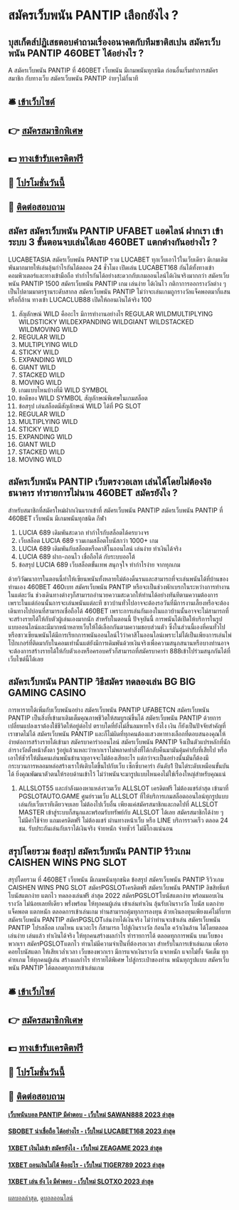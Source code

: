 # สมัครเว็บพนัน PANTIP เลือกยังไง ?
## บุสเก็ตส์ปฏิเสธตอบคำถามเรื่องอนาคตกับทีมชาติสเปน สมัครเว็บพนัน PANTIP 460BET ได้อย่างไร ?
A สมัครเว็บพนัน PANTIP ที่ 460BET เว็บพนัน มีเกมพนันทุกชนิด ก่อนอื่นเริ่มทำการสมัครสมาชิก กับทางเว็บ สมัครเว็บพนัน PANTIP ง่ายๆไม่กี่นาที

## 🛎 [เข้าเว็บไซต์](https://bit.ly/3SdLNi2)
## 👉 [สมัครสมาชิกพิเศษ](https://bit.ly/3SdLNi2)
## 💵 [ทางเข้ารับเครดิตฟรี](https://bit.ly/3dyRKHj)
## 👑 [โปรโมชั่นวันนี้](https://bit.ly/3dyRKHj)
## 📱 [ติดต่อสอบถาม](https://bit.ly/3dyRKHj)

## สมัคร สมัครเว็บพนัน PANTIP UFABET แอดไลน์ ฝากเรา เข้าระบบ 3 ขั้นตอนจบเล่นได้เลย 460BET แตกต่างกันอย่างไร ?
LUCABETASIA สมัครเว็บพนัน PANTIP รวม LUCABET ทุกเว็บเอาไว้ในเว็บเดียว มีเกมเดิมพันมากมายให้เล่นลุ้นกำไรกันได้ตลอด 24 ชั่วโมง เปิดเล่น LUCABET168 กันได้ทั้งทางเข้าคอมพิวเตอร์และทางเข้ามือถือ ทำกำไรกันได้อย่างสะดวกกับเกมออนไลน์ได้เงินจริงมากกว่า สมัครเว็บพนัน PANTIP 1500 สมัครเว็บพนัน PANTIP เกม เล่นง่าย ได้เงินไว กติกาการออกรางวัลต่าง ๆ เป็นไปตามมาตรฐานระดับสากล สมัครเว็บพนัน PANTIP ไม่ว่าจะเล่นเกมถูกรางวัลแจ็คพอตมากี่แสนหรือกี่ล้าน ทางเข้า LUCACLUB88 เปิดให้ถอนเงินได้จริง 100
1. สัญลักษณ์ WILD คืออะไร มีการทำงานอย่างไร REGULAR WILDMULTIPLYING WILDSTICKY WILDEXPANDING WILDGIANT WILDSTACKED WILDMOVING WILD
2. REGULAR WILD
3. MULTIPLYING WILD
4. STICKY WILD
5. EXPANDING WILD
6. GIANT WILD
7. STACKED WILD
8. MOVING WILD
9. เกมแบบไหนบ้างที่มี WILD SYMBOL
10. ข้อดีของ WILD SYMBOL สัญลักษณ์พิเศษในเกมสล็อต
11. ข้อสรุป เล่นสล็อตมีสัญลักษณ์ WILD ได้ที่ PG SLOT
12. REGULAR WILD
13. MULTIPLYING WILD
14. STICKY WILD
15. EXPANDING WILD
16. GIANT WILD
17. STACKED WILD
18. MOVING WILD

## สมัครเว็บพนัน PANTIP เว็บตรงวอเลท เล่นได้โดยไม่ต้องง้อธนาคาร ทำรายการไม่นาน 460BET สมัครยังไง ?
สำหรับสมาชิกที่สมัครใหม่ฝากเงินแรกเข้าที่ สมัครเว็บพนัน PANTIP สมัครเว็บพนัน PANTIP ที่ 460BET เว็บพนัน มีเกมพนันทุกชนิด กีฬา
1. LUCIA 689 เดิมพันสะดวก ทำกำไรกับสล็อตได้ครบวงจร
2. เว็บสล็อต LUCIA 689 รวมเกมสล็อตโบนัสกว่า 1000+ เกม
3. LUCIA 689 เดิมพันกับสล็อตหรือคาสิโนออนไลน์ เล่นง่าย ทำเงินได้จริง
4. LUCIA 689 ฝาก-ถอนไว เชื่อถือได้ กับระบบออโต้
5. ข้อสรุป LUCIA 689 เว็บสล็อตขั้นเทพ สนุกจุใจ ทำกำไรง่าย จากทุกเกม

ด้วยวิวัฒนาการในตอนนี้ทำให้เซียนพนันทั้งหลายไม่ต้องดิ้นรนและสามารถที่จะเล่นพนันได้ที่บ้านของท่านเอง 460BET 460เบท สมัครเว็บพนัน PANTIP หรือจะเป็นช่วงพักเบรกในระหว่างการทำงานในแต่ละวัน ช่วงเดินทางต่างๆก็สามารถอำนวยความสะดวกให้ท่านได้อย่างทันทีตามความต้องการ เพราะในแต่ก่อนนั้นการจะเล่นพนันแต่ละที ชาวบ้านทั่วไปอาจจะต้องรอวันที่มีการงานเลี้ยงหรือจะต้องเดินทางไปบ่อนที่สามารถเชื่อถือได้ 460BET เพราะการเล่นกันเองในแถวบ้านนั้นอาจจะไม่สามารถที่จะสร้างรายได้ให้กับตัวผู้เล่นเองมากนัก สำหรับในตอนนี้ ปัจจุบันนี้ การพนันได้เปิดให้บริการในรูปแบบออนไลน์และมีมากหน้าหลายเว็บให้ได้เลือกกันตามความชอบส่วนตัว ซึ่งในส่วนนี้เองที่คนทั่วไปหรือชาวเซียนพนันได้มีการเรียกการพนันออนไลน์ไว้ว่าคาสิโนออนไลน์เพราะไม่ได้เป็นเพียงการเล่นไพ่โป๊กเกอร์ที่ติดมากับในคอมเท่านั้นแต่ยังมีการเดิมพันด้วยเงินจริงเพื่อความสนุกสนานหรือบางท่านอาจจะต้องการสร้างรายได้ให้กับตัวเองหรือครอบครัวก็สามารถที่สมัครบาคาร่า 888เข้าไปร่วมสนุกกันได้ที่เว็บไซต์นี้ได้เลย

## สมัครเว็บพนัน PANTIP วิธีสมัคร ทดลองเล่น BG BIG GAMING CASINO
การหารายได้เพิ่มกับเว็บพนันอย่าง สมัครเว็บพนัน PANTIP UFABETCN สมัครเว็บพนัน PANTIP เป็นสิ่งที่เข้ามาเติมเต็มคุณภาพชีวิตให้สมบูรณ์ขึ้นได้ สมัครเว็บพนัน PANTIP ด้วยการเปลี่ยนแปลงเราต้องใช้ชีวิตให้อยู่ต่อไป ตราบใดที่ยังไม่สิ้นลมหายใจ ยังไง เงิน ก็ยังเป็นปัจจัยสำคัญที่เราขาดไม่ได้ สมัครเว็บพนัน PANTIP และก็ไม่ผิดที่ทุกคนต้องแสวงหาทางเลือกที่ตอบสนองคุณให้ง่ายต่อการสร้างรายได้เข้ามา สมัครบาคาร่าออนไลน์ สมัครเว็บพนัน PANTIP จึงเป็นตัวแปรหลักที่นักล่ารางวัลตั้งหน้าตั้งตา รู้อยู่แล้วแหละว่าหากเราไม่พลาดท่าสิ่งที่ได้กลับคืนมามันคุ้มค่ากับที่เสียไป หรือเอาให้ชัวร์ให้มั่นคนเล่นพนันชำนาญอาจจะไม่ต้องเสียอะไร แต่กว่าจะเป็นอย่างนั้นมันก็ต้องมีกระบวนการหลอมหล่อสร้างเราให้เติบโตขึ้นไปกับเว็บ เซ็กซี่บาคาร่า อันดับ1 ปีนไต่ระดับเหมือนขั้นบันได้ ยิ่งคุณพัฒนาตัวตนให้รอบด้านเข้าไว้ ไม่ว่าพนันจะมารูปแบบไหนคงไม่ใช่เรื่องใหญ่สำหรับคุณแน่
1. ALLSLOT55 และกำลังมองหาแหล่งรวมเว็บ ALLSLOT เครดิตฟรี ไม่ต้องแชร์ล่าสุด เข้ามาที่ PGSLOTAUTO.GAME ศูนย์รวมเว็บ ALLSLOT ที่ให้บริการเกมสล็อตออนไลน์ทุกรูปแบบ เล่นกับเว็บเราทีเดียวจบเลย ไม่ต้องไปเว็บอื่น เพียงแค่สมัครสมาชิกและกดไปที่ ALLSLOT MASTER เข้าสู่ระบบก็สนุกและพร้อมรับทรัพย์กับ ALLSLOT ได้เลย สมัครสมาชิกได้ง่าย ๆ ไม่มีค่าใช้จ่าย แถมเครดิตฟรี ไม่ต้องแชร์ ผ่านทางหน้าเว็บ หรือ LINE บริการรวดเร็ว ตลอด 24 ชม. รับประกันเล่นกับเราได้เงินจริง จ่ายหนัก จ่ายชัวร์ ไม่มีโกงแน่นอน

## สรุปโดยรวม ข้อสรุป สมัครเว็บพนัน PANTIP รีวิวเกม CAISHEN WINS PNG SLOT
สรุปโดยรวม ที่ 460BET เว็บพนัน มีเกมพนันทุกชนิด ข้อสรุป สมัครเว็บพนัน PANTIP รีวิวเกม CAISHEN WINS PNG SLOT สมัครPGSLOTเครดิตฟรี สมัครเว็บพนัน PANTIP ลิขสิทธิ์แท้ โบนัสแตกง่าย แตกไว ทดลองเล่นฟรี ล่าสุด 2022 สมัครPGSLOTโบนัสแตกง่าย พร้อมมอบเงินรางวัล ไม่น้อยเลยทีเดียว พรั่งพร้อม ให้ทุกคนผู้เล่น เข้าเล่นทำเงิน ลุ้นรับเงินรางวัล โบนัส แตกง่าย แจ็คพอต แตกหนัก ตลอดการเข้าเล่นเกม ท่านสามารถคุ้มทุกการลงทุน ด้วยเงินลงทุนเพียงแค่ไม่กี่บาท สมัครเว็บพนัน PANTIP สมัครPGSLOTเล่นง่ายได้เงินจริง ไม่ว่าท่านจะเข้าเล่น สมัครเว็บพนัน PANTIP โปรสล็อต เกมไหน แนวอะไร ก็สามารถ ไปสู่เงินรางวัล ก้อนโต คว้าเงินล้าน ได้โดยตลอด เล่นง่าย เล่นแล้ว ทำเงินได้จริง ให้ทุกคนสร้างผลกำไร ทำรายการได้ ตลอดทุกการพนัน บนเว็บของพวกเรา สมัครPGSLOTแตกไว ท่านไม่มีความจำเป็นที่ต้องรอเวลา สำหรับในการเข้าเล่นเกม เพื่อรอคอยโบนัสแตก ให้เสียเวล่ำเวลา เว็บของพวกเรา มีการแจกเงินรางวัล แจกหนัก แจกไม่ยั้ง จัดเต็ม ทุกค่ายเกม ให้ทุกคนผู้เล่น สร้างผลกำไร ทำรายได้พิเศษ ไปสู่กระเป๋าของท่าน พนันทุกรูปแบบ สมัครเว็บพนัน PANTIP ได้ตลอดทุกการเข้าเล่นเกม

## 🛎 [เข้าเว็บไซต์](https://bit.ly/3SdLNi2)
## 👉 [สมัครสมาชิกพิเศษ](https://bit.ly/3SdLNi2)
## 💵 [ทางเข้ารับเครดิตฟรี](https://bit.ly/3dyRKHj)
## 👑 [โปรโมชั่นวันนี้](https://bit.ly/3dyRKHj)
## 📱 [ติดต่อสอบถาม](https://bit.ly/3dyRKHj)

#### [เว็บพนันบอล PANTIP มีคำตอบ - เว็บใหม่ SAWAN888 2023 ล่าสุด](https://atom.io/themes/เว็บพนันบอล%20pantip%20มีคำตอบ%20-%20เว็บใหม่%20sawan888%202023%20ล่าสุด)
#### [SBOBET น่าเชื่อถือ ได้อย่างไร - เว็บใหม่ LUCABET168 2023 ล่าสุด](https://atom.io/themes/sbobet%20น่าเชื่อถือ%20ได้อย่างไร%20-%20เว็บใหม่%20lucabet168%202023%20ล่าสุด)
#### [1XBET เงินไม่เข้า สมัครยังไง - เว็บใหม่ ZEAGAME 2023 ล่าสุด](https://atom.io/themes/1xbet%20เงินไม่เข้า%20สมัครยังไง%20-%20เว็บใหม่%20zeagame%202023%20ล่าสุด)
#### [1XBET ถอนเงินไม่ได้ คืออะไร - เว็บใหม่ TIGER789 2023 ล่าสุด](https://atom.io/themes/1xbet%20ถอนเงินไม่ได้%20คืออะไร%20-%20เว็บใหม่%20tiger789%202023%20ล่าสุด)
#### [1XBET เล่น ยัง ไง มีคำตอบ - เว็บใหม่ SLOTXO 2023 ล่าสุด](https://atom.io/themes/1xbet%20เล่น%20ยัง%20ไง%20มีคำตอบ%20-%20เว็บใหม่%20slotxo%202023%20ล่าสุด)

[ผลบอลล่าสุด](https://siamsport.tv "ผลบอลล่าสุด"), [ดูบอลออนไลน์](https://siamsport.tv/ดูบอลสด "ดูบอลออนไลน์")